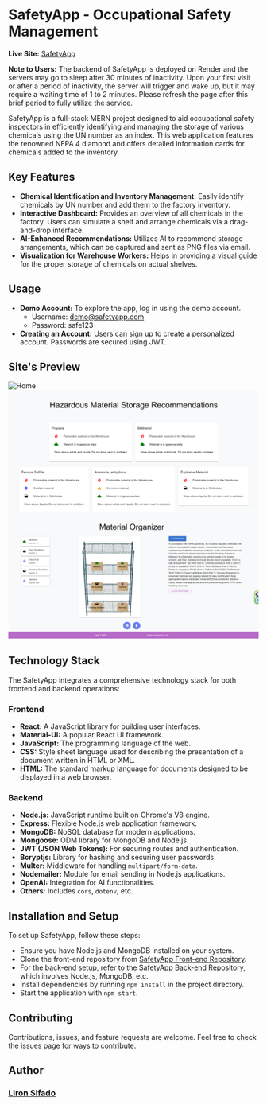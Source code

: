 # SafetyApp - Occupational Safety Management

**Live Site:** [SafetyApp](https://safteyapp.netlify.app/)

**Note to Users:** The backend of SafetyApp is deployed on Render and the servers may go to sleep after 30 minutes of inactivity. Upon your first visit or after a period of inactivity, the server will trigger and wake up, but it may require a waiting time of 1 to 2 minutes. Please refresh the page after this brief period to fully utilize the service.

SafetyApp is a full-stack MERN project designed to aid occupational safety inspectors in efficiently identifying and managing the storage of various chemicals using the UN number as an index. This web application features the renowned NFPA 4 diamond and offers detailed information cards for chemicals added to the inventory.

## Key Features

- **Chemical Identification and Inventory Management:** Easily identify chemicals by UN number and add them to the factory inventory.
- **Interactive Dashboard:** Provides an overview of all chemicals in the factory. Users can simulate a shelf and arrange chemicals via a drag-and-drop interface.
- **AI-Enhanced Recommendations:** Utilizes AI to recommend storage arrangements, which can be captured and sent as PNG files via email.
- **Visualization for Warehouse Workers:** Helps in providing a visual guide for the proper storage of chemicals on actual shelves.

## Usage

- **Demo Account:** To explore the app, log in using the demo account.
  - Username: demo@safetyapp.com
  - Password: safe123
- **Creating an Account:** Users can sign up to create a personalized account. Passwords are secured using JWT.

## Site's Preview


![Home](https://github.com/LironSif/Final-project-frontend/blob/main/src/assets/screenShot/Capture.PNG?raw=true)
![Dashboard](https://github.com/LironSif/Final-project-frontend/blob/main/src/assets/screenShot/Capture2.PNG?raw=true)
![Chemical Details](https://github.com/LironSif/Final-project-frontend/blob/main/src/assets/screenShot/Capture3.PNG?raw=true)


## Technology Stack

The SafetyApp integrates a comprehensive technology stack for both frontend and backend operations:

### Frontend

- **React:** A JavaScript library for building user interfaces.
- **Material-UI:** A popular React UI framework.
- **JavaScript:** The programming language of the web.
- **CSS:** Style sheet language used for describing the presentation of a document written in HTML or XML.
- **HTML:** The standard markup language for documents designed to be displayed in a web browser.

### Backend

- **Node.js:** JavaScript runtime built on Chrome's V8 engine.
- **Express:** Flexible Node.js web application framework.
- **MongoDB:** NoSQL database for modern applications.
- **Mongoose:** ODM library for MongoDB and Node.js.
- **JWT (JSON Web Tokens):** For securing routes and authentication.
- **Bcryptjs:** Library for hashing and securing user passwords.
- **Multer:** Middleware for handling `multipart/form-data`.
- **Nodemailer:** Module for email sending in Node.js applications.
- **OpenAI:** Integration for AI functionalities.
- **Others:** Includes `cors`, `dotenv`, etc.

## Installation and Setup

To set up SafetyApp, follow these steps:

- Ensure you have Node.js and MongoDB installed on your system.
- Clone the front-end repository from [SafetyApp Front-end Repository](https://github.com/LironSif/Final-project-frontend).
- For the back-end setup, refer to the [SafetyApp Back-end Repository](https://github.com/LironSif/Final-Project-backend), which involves Node.js, MongoDB, etc.
- Install dependencies by running `npm install` in the project directory.
- Start the application with `npm start`.


## Contributing

Contributions, issues, and feature requests are welcome. Feel free to check the [issues page](link-to-your-issues-page) for ways to contribute.

## Author

### [Liron Sifado](https://github.com/LironSif)


